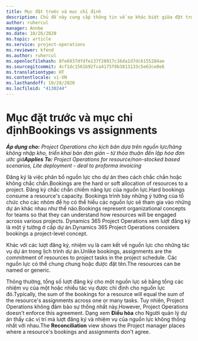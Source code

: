 ```yaml
---
title: Mục đặt trước và mục chỉ định
description: Chủ đề này cung cấp thông tin về sự khác biệt giữa đặt trước nguồn lực và chỉ định nguồn lực.
author: ruhercul
manager: Annbe
ms.date: 10/26/2020
ms.topic: article
ms.service: project-operations
ms.reviewer: kfend
ms.author: ruhercul
ms.openlocfilehash: 8fe6937dfdfe137f28917c16da1d7dc6155284ae
ms.sourcegitcommit: 4cf1dc1561b92fca4175f0b3813133c5e63ce8e6
ms.translationtype: HT
ms.contentlocale: vi-VN
ms.lasthandoff: 10/28/2020
ms.locfileid: "4130244"
---
```

# <a name="bookings-vs-assignments"></a><span data-ttu-id="bb177-103">Mục đặt trước và mục chỉ định</span><span class="sxs-lookup"><span data-stu-id="bb177-103">Bookings vs assignments</span></span>

<span data-ttu-id="bb177-104">_**Áp dụng cho:** Project Operations cho kịch bản dựa trên nguồn lực/hàng không nhập kho, triển khai bản đơn giản – từ thỏa thuận đến lập hóa đơn ước giá_</span><span class="sxs-lookup"><span data-stu-id="bb177-104">_**Applies To:** Project Operations for resource/non-stocked based scenarios, Lite deployment - deal to proforma invoicing_</span></span>

<span data-ttu-id="bb177-105">Đăng ký là việc phân bổ nguồn lực cho dự án theo cách chắc chắn hoặc không chắc chắn.</span><span class="sxs-lookup"><span data-stu-id="bb177-105">Bookings are the hard or soft allocation of resources to a project.</span></span> <span data-ttu-id="bb177-106">Đăng ký chắc chắn chiếm năng lực của nguồn lực.</span><span class="sxs-lookup"><span data-stu-id="bb177-106">Hard bookings consume a resource's capacity.</span></span> <span data-ttu-id="bb177-107">Bookings trình bày những ý tưởng của tổ chức cho các nhóm để họ có thể hiểu các nguồn lực sẽ tham gia vào những dự án khác nhau như thế nào.</span><span class="sxs-lookup"><span data-stu-id="bb177-107">Bookings represent organizational concepts for teams so that they can understand how resources will be engaged across various projects.</span></span> <span data-ttu-id="bb177-108">Dynamics 365 Project Operations xem lượt đăng ký là một ý tưởng ở cấp dự án.</span><span class="sxs-lookup"><span data-stu-id="bb177-108">Dynamics 365 Project Operations considers bookings a project-level concept.</span></span> 

<span data-ttu-id="bb177-109">Khác với các lượt đăng ký, nhiệm vụ là cam kết về nguồn lực cho những tác vụ dự án trong lịch trình dự án.</span><span class="sxs-lookup"><span data-stu-id="bb177-109">Unlike bookings, assignments are the commitment of resources to project tasks in the project schedule.</span></span> <span data-ttu-id="bb177-110">Các nguồn lực có thể chung chung hoặc được đặt tên.</span><span class="sxs-lookup"><span data-stu-id="bb177-110">The resources can be named or generic.</span></span> 

<span data-ttu-id="bb177-111">Thông thường, tổng số lượt đăng ký cho một nguồn lực sẽ bằng tổng các nhiệm vụ của một hoặc nhiều tác vụ được chỉ định cho nguồn lực đó.</span><span class="sxs-lookup"><span data-stu-id="bb177-111">Typically, the sum of the bookings for a resource will equal the sum of the resource's assignments across one or many tasks.</span></span> <span data-ttu-id="bb177-112">Tuy nhiên, Project Operations không đảm bảo sự thống nhất này.</span><span class="sxs-lookup"><span data-stu-id="bb177-112">However, Project Operations doesn't enforce this agreement.</span></span> <span data-ttu-id="bb177-113">Dạng xem **Điều hòa** cho Người quản lý dự án thấy các vị trí mà lượt đăng ký và nhiệm vụ của nguồn lực không thống nhất với nhau.</span><span class="sxs-lookup"><span data-stu-id="bb177-113">The **Reconciliation** view shows the Project manager places where a resource's bookings and assignments don't agree.</span></span>
